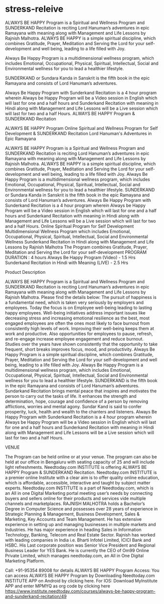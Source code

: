 # stress-releive
ALWAYS BE HAPPY Program is a Spiritual and Wellness Program and SUNDERKAND Recitation is reciting Lord Hanuman’s adventures in epic Ramayana with meaning along with Management and Life Lessons by Rajnish Malhotra.
ALWAYS BE HAPPY is a simple spiritual discipline, which combines Gratitude, Prayer, Meditation and Serving the Lord for your self-development and well being, leading to a life filled with Joy.

Always Be Happy Program is a multidimensional wellness program, which includes Emotional, Occupational, Physical, Spiritual, Intellectual, Social and Environmental wellness for you to lead a healthier lifestyle.

SUNDERKAND or Sundara Kanda in Sanskrit is the fifth book in the epic Ramayana and consists of Lord Hanuman’s adventures. 

Always Be Happy Program with Sunderkand Recitation is a 4 hour program wherein Always be Happy Program will be a Video session in English which will last for one and a half hours and Sunderkand Recitation with meaning in Hindi along with Management and Life Lessons will be a Live session which will last for two and a half Hours. 
ALWAYS BE HAPPY Program & SUNDERKAND Recitation

ALWAYS BE HAPPY Program Online Spiritual and Wellness Program for Self Development & SUNDERKAND Recitation Lord Hanuman's Adventures in Epic Ramayana

ALWAYS BE HAPPY Program is a Spiritual and Wellness Program and SUNDERKAND Recitation is reciting Lord Hanuman’s adventures in epic Ramayana with meaning along with Management and Life Lessons by Rajnish Malhotra.
ALWAYS BE HAPPY is a simple spiritual discipline, which combines Gratitude, Prayer, Meditation and Serving the Lord for your self-development and well being, leading to a life filled with Joy.
Always Be Happy Program is a multidimensional wellness program, which includes Emotional, Occupational, Physical, Spiritual, Intellectual, Social and Environmental wellness for you to lead a healthier lifestyle.
SUNDERKAND or Sundara Kanda in Sanskrit is the fifth book in the epic Ramayana and consists of Lord Hanuman’s adventures. 
Always Be Happy Program with Sunderkand Recitation is a 4 hour program wherein Always be Happy Program will be a Video session in English which will last for one and a half hours and Sunderkand Recitation with meaning in Hindi along with Management and Life Lessons will be a Live session which will last for two and a half Hours.
Online Spiritual Program for Self Development
Multidimensional Wellness Program which includes Emotional, Occupational, Physical, Spiritual, Intellectual, Social and Environmental Wellness
Sunderkand Recitation in Hindi along with Management and Life Lessons by Rajnish Malhotra
The Program combines Gratitude, Prayer, Meditation and Serving the Lord for your self-development
PROGRAM DURATION : 4 hours
Always Be Happy Program (Video) - 1.5 Hrs
Sunderkand Recitation in Hindi with Meaning (LIVE) - 2.5 Hrs

Product Description

ALWAYS BE HAPPY Program is a Spiritual and Wellness Program and SUNDERKAND Recitation is reciting Lord Hanuman’s adventures in epic Ramayana with meaning along with Management and Life Lessons by Rajnish Malhotra. Please find the details below:
The pursuit of happiness is a fundamental need, which is taken very seriously by employers and employees. Today the focus is on Employee well-being leading to lasting happy employees.
Well-being initiatives address important issues like decreasing stress and increasing emotional resilience as the best, most engaged employees are often the ones most likely to face burnout from consistently high levels of work. Improving their well-being keeps them at work and productive. 
Also opportunities for employees to pause, refresh, and re-engage increase employee engagement and reduce burnout. Studies over the years have shown consistently that the opportunity to take frequent, short breaks improves focus, mood, and productivity.
Always Be Happy Program is a simple spiritual discipline, which combines Gratitude, Prayer, Meditation and Serving the Lord for your self-development and well being, leading to a life filled with Joy. 
Always Be Happy Program is a multidimensional wellness program, which includes Emotional, Occupational, Physical, Spiritual, Intellectual, Social and Environmental wellness for you to lead a healthier lifestyle.
SUNDERKAND is the fifth book in the epic Ramayana and consists of Lord Hanuman’s adventures. 
Sundarkand Recitation brings mental peace that inspires and motivates the person to carry out the tasks of life. It enhances the strength and determination, hope, courage and confidence of a person by removing afflictions, worries and mental agony. Sundar Kand is said to confer prosperity, luck, health and wealth to the chanters and listeners.
Always Be Happy Program with Sunderkand Recitation is a 4 hour program wherein Always be Happy Program will be a Video session in English which will last for one and a half hours and Sunderkand Recitation with meaning in Hindi along with Management and Life Lessons will be a Live session which will last for two and a half Hours.

VENUE

The Program can be held online or at your venue. The program can also be held at our office in Bengaluru with seating capacity of 25 and will include light refreshments.
Needtoday.com INSTITUTE is offering ALWAYS BE HAPPY Program & SUNDERKAND Recitation. Needtoday.com INSTITUTE is a premier online Institute with a clear aim is to offer quality online education, which is affordable, accessible, interactive and taught by subject matter experts. 
Needtoday.com INSTITUTE is a part of Needtoday.com, which is an All in one Digital Marketing portal meeting user’s needs by connecting buyers and sellers online for their products and services vide multiple channels and marketplaces. 
RAJNISH MALHOTRA holds a Bachelor’s Degree in Computer Science and possesses over 28 years of experience in Strategic Planning & Management, Business Development, Sales & Marketing, Key Accounts and Team Management. He has extensive experience in setting up and managing businesses in multiple markets and Industries. He has major experience in heading Sales in Information Technology, Banking, Telecom and Real Estate Sector.
Rajnish has worked with leading companies in India i.e. Bharti Infotel Limited, ICICI Bank and HSBC. His Last corporate position was Senior Vice President and Regional Business Leader for YES Bank. He is currently the CEO of Om99 Online Private Limited, which manages needtoday.com, an All in One Digital Marketing Platform.

Call: +91-95354 89008 for details
ALWAYS BE HAPPY Program Access:
You can access ALWAYS BE HAPPY Program by Downloading Needtoday.com INSTITUTE APP on Android by clicking here. For IOS: Download MyInstitute APP and enter MPMYQ as org code by clicking here
https://www.institute.needtoday.com/courses/always-be-happy-program-and-sunderkand-recitation/49
